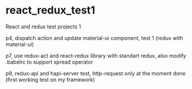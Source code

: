 # react_redux_test1
React and redux test projects 1

p4, dispatch action and update material-ui component, test 1 (redux with material-ui) 

p7, use redux-act and react-redux library with standart redux, also modify .babelrc to support spread operator

p9, redux-api and hapi-server test, http-request only at the moment done (first working test on my framework)
